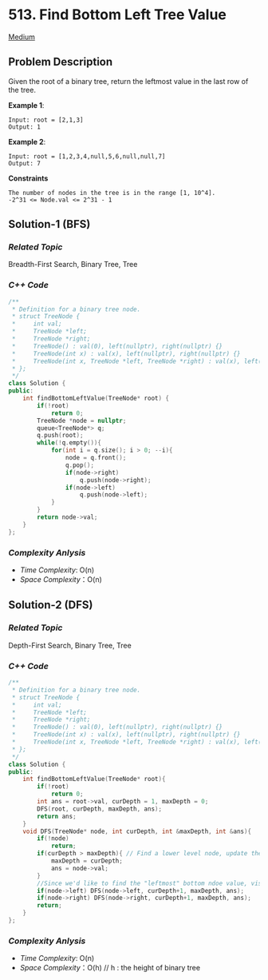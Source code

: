 # 513. Find Bottom Left Tree Value
[Medium](https://leetcode.com/problems/find-bottom-left-tree-value/description/)

## Problem Description

Given the root of a binary tree, return the leftmost value in the last row of the tree.


**Example 1**:
```
Input: root = [2,1,3]
Output: 1
```
**Example 2**:
```
Input: root = [1,2,3,4,null,5,6,null,null,7]
Output: 7
```

**Constraints**
```
The number of nodes in the tree is in the range [1, 10^4].
-2^31 <= Node.val <= 2^31 - 1
```

## Solution-1 (BFS)

### _Related Topic_
  Breadth-First Search, Binary Tree, Tree

### _C++ Code_
```cpp
/**
 * Definition for a binary tree node.
 * struct TreeNode {
 *     int val;
 *     TreeNode *left;
 *     TreeNode *right;
 *     TreeNode() : val(0), left(nullptr), right(nullptr) {}
 *     TreeNode(int x) : val(x), left(nullptr), right(nullptr) {}
 *     TreeNode(int x, TreeNode *left, TreeNode *right) : val(x), left(left), right(right) {}
 * };
 */
class Solution {
public:
    int findBottomLeftValue(TreeNode* root) {
        if(!root)
            return 0;
        TreeNode *node = nullptr;
        queue<TreeNode*> q;
        q.push(root);
        while(!q.empty()){
            for(int i = q.size(); i > 0; --i){
                node = q.front();
                q.pop();
                if(node->right)
                    q.push(node->right);
                if(node->left)
                    q.push(node->left);
            }
        }
        return node->val;
    }
};
```

### _Complexity Anlysis_
- _Time Complexity_: O(n)
- _Space Complexity_：O(n)

  
## Solution-2 (DFS)

### _Related Topic_
  Depth-First Search, Binary Tree, Tree

### _C++ Code_
```cpp
/**
 * Definition for a binary tree node.
 * struct TreeNode {
 *     int val;
 *     TreeNode *left;
 *     TreeNode *right;
 *     TreeNode() : val(0), left(nullptr), right(nullptr) {}
 *     TreeNode(int x) : val(x), left(nullptr), right(nullptr) {}
 *     TreeNode(int x, TreeNode *left, TreeNode *right) : val(x), left(left), right(right) {}
 * };
 */
class Solution {
public:
    int findBottomLeftValue(TreeNode* root){
        if(!root)
            return 0;
        int ans = root->val, curDepth = 1, maxDepth = 0;
        DFS(root, curDepth, maxDepth, ans);
        return ans;
    }
    void DFS(TreeNode* node, int curDepth, int &maxDepth, int &ans){
        if(!node)
            return;
        if(curDepth > maxDepth){ // Find a lower level node, update the answer
            maxDepth = curDepth;
            ans = node->val;
        }
        //Since we'd like to find the "leftmost" bottom ndoe value, visit the left subtree first
        if(node->left) DFS(node->left, curDepth+1, maxDepth, ans);
        if(node->right) DFS(node->right, curDepth+1, maxDepth, ans);        
        return;
    }
};
```

### _Complexity Anlysis_
- _Time Complexity_: O(n)
- _Space Complexity_：O(h) // h : the height of binary tree
